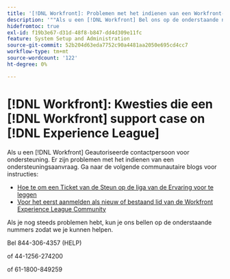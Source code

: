 ```yaml
---
title: '[!DNL Workfront]: Problemen met het indienen van een Workfront-ondersteuningskwestie op Experience League'
description: '""Als u een [!DNL Workfront] Bel ons op de onderstaande nummers om u te helpen.'
hidefromtoc: true
exl-id: f19b3e67-d31d-48f8-b847-dd4d309e11fc
feature: System Setup and Administration
source-git-commit: 52b204d63eda7752c90a4481aa2050e695cd4cc7
workflow-type: tm+mt
source-wordcount: '122'
ht-degree: 0%

---
```


# [!DNL Workfront]: Kwesties die een [!DNL Workfront] support case on [!DNL Experience League]

Als u een [!DNL Workfront] Geautoriseerde contactpersoon voor ondersteuning. Er zijn problemen met het indienen van een ondersteuningsaanvraag. Ga naar de volgende communautaire blogs voor instructies:

* [Hoe te om een Ticket van de Steun op de liga van de Ervaring voor te leggen](https://experienceleaguecommunities.adobe.com/t5/workfront-blogs/how-to-submit-a-support-ticket-on-experience-league/ba-p/461737)
* [Voor het eerst aanmelden als nieuw of bestaand lid van de Workfront Experience League Community](https://experienceleaguecommunities.adobe.com/t5/workfront-blogs/logging-in-for-the-first-time-as-a-new-or-existing-workfront/ba-p/461472)

Als je nog steeds problemen hebt, kun je ons bellen op de onderstaande nummers zodat we je kunnen helpen.

Bel 844-306-4357 (HELP)

of 44-1256-274200

of 61-1800-849259
